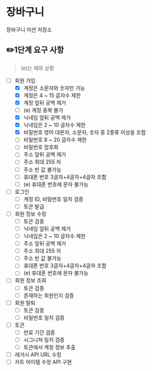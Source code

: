 # 장바구니

장바구니 미션 저장소

## ✏️1단계 요구 사항

> (e)는 예외 상황

- [ ] 회원 가입
    - [x] 계정은 소문자와 숫자만 가능
    - [x] 계정은 4 ~ 15 글자수 제한
    - [x] 계정 앞뒤 공백 제거 
    - [ ] (e) 계정 중복 불가
    - [x] 닉네임 앞뒤 공백 제거
    - [x] 닉네임은 2 ~ 10 글자수 제한
    - [x] 비밀번호 영어 대문자, 소문자, 숫자 중 2종류 이상을 조합
    - [ ] 비밀번호 8 ~ 20 글자수 제한
    - [ ] 비밀번호 암호화  
    - [ ] 주소 앞뒤 공백 제거
    - [ ] 주소 최대 255 자
    - [ ] 주소 빈 값 불가능
    - [ ] 휴대폰 번호 3글자+4글자+4글자 조합
    - [ ] (e) 휴대폰 번호에 문자 불가능
- [ ] 로그인
    - [ ] 계정 ID, 비밀번호 일치 검증
    - [ ] 토큰 발급
- [ ] 회원 정보 수정
    - [ ] 토큰 검증
    - [ ] 닉네임 앞뒤 공백 제거
    - [ ] 닉네임은 2 ~ 10 글자수 제한
    - [ ] 주소 앞뒤 공백 제거
    - [ ] 주소 최대 255 자
    - [ ] 주소 빈 값 불가능
    - [ ] 휴대폰 번호 3글자+4글자+4글자 조합
    - [ ] (e) 휴대폰 번호에 문자 불가능
- [ ] 회원 정보 조회
    - [ ] 토큰 검증
    - [ ] 존재하는 회원인지 검증
- [ ] 회원 탈퇴
    - [ ] 토큰 검증
    - [ ] 비밀번호 일치 검증
- [ ] 토큰
    - [ ] 만료 기간 검증
    - [ ] 시그니쳐 일치 검증
    - [ ] 토큰에서 계정 정보 추출
- [ ] 레거시 API URL 수정
- [ ] 카트 아이템 수정 API 구현
